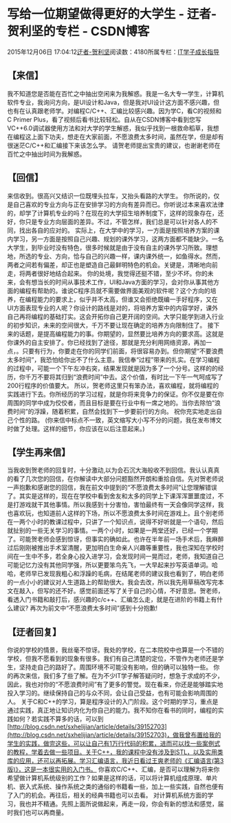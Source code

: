 
# 写给一位期望做得更好的大学生 - 迂者-贺利坚的专栏 - CSDN博客

2015年12月06日 17:04:12[迂者-贺利坚](https://me.csdn.net/sxhelijian)阅读数：4180所属专栏：[IT学子成长指导](https://blog.csdn.net/column/details/itstudy.html)



## 【来信】
我不知道您是否能在百忙之中抽出空闲来为我解惑。我是一名大专一学生，计算机软件专业，我询问方向，是UI设计和Java，但是我对UI设计这方面不感兴趣，但也有在认真跟老师学。对编程C/C++、汇编比较感兴趣。因为学C，看C的视频和C Primer Plus，看了视频后看书比较轻松。自从在CSDN博客中看到您写VC++6.0调试器使用方法和对大学的学生解惑，我似乎找到一根救命稻草，我想在编程这上面下功夫，想走在大家前面，不愿浪费太多时间，虽然在学，但是却有很迷茫C/C++和汇编接下来该怎么学。
请贺老师提出宝贵的建议，也谢谢老师在百忙之中抽出时间为我解惑。
## 【回信】
来信收到。很高兴又结识一位既埋头拉车，又抬头看路的大学生。
你所说的，仅是自己喜欢的专业方向与正在安排学习的方向有差异而已。你听说过本来喜欢法律的，却学了计算机专业的吗？在现在的大学招生培养制度下，这样的现象存在，还好，你只是专业方向层面的差异。不过，不管怎样，我们总是可以针对各人的不同，找出各自的应对的。
实际上，在大学中的学习，一方面是按照培养方案的课内学习，另一方面是按照自己兴趣、规划的课外学习，这两方面都不能缺少。一名大学生，到毕业时没有特色，很多时候就是由于没有自主的课外学习所致。理想地，所选的专业、方向，恰与自己的兴趣一样，课内课外统一，如鱼得水。然而，两者之间若有偏差，却正也是塑造自己最鲜明特色的机会。关键是，清晰地向前走，将两者很好地结合起来。
你的处境，我觉得还挺不错，至少不坏。你的未来，会有想当长的时间从事技术工作，UI和Java方面的学习，会对你从事其他方面的编程有帮助的。谁说C程序员就不需要做界面美观的软件呢？这个方向的培养，在编程能力的要求上，似乎并不太高，但谁又会拒绝既编一手好程序，又在UI方面表现专业的人呢？你设计的路线是对的，将培养方案中的内容学好，课外自己再将编程的基础打实。这会开拓你自己更开阔的空间。大学只能学到进入行业的初步知识，未来的空间很大，千万不要让现在确定的培养方向限制住了。
接下来的话题，是提高编程能力的事。你期望的，显然要比培养方向的要求高。这就是你课外的自主安排了。你已经找到了途径，那就是充分利用网络资源，再加一点，。只要有行为，你要走在你的同学们前面，将很容易办到。但你期望“不要浪费太多时间”，我恐怕给你出不了什么主意。我信奉“过程”带来的扎实。在学习编程的过程中，可能一个下午左冲右突，结果发现就是因为多了一个分号。这样的的经历，你千万不要将其归到“浪费时间”中去。这个价值，有时比一下午一气呵成写了200行程序的价值要大。
所以，贺老师这里只有笨办法，喜欢编程，就将编程的实践进行下去。你所经历的学习过程，就是你将来竞争力的保证。你不仅是要在你周围的同学中成为佼佼者，而且目标是要在行业中有一席之地的。当你去除怕“浪费时间”的浮躁，随着积累，自然会找到下一步要前行的方向。
祝你充实地走出自己个性的路。
(你来信中标点不一致，英文缩写大小写不分的问题，我在发布博文时做了处理。这样的细节，你应该在以后注意起来。)
## 【学生再来信】
当我收到贺老师的回复时，十分激动,以为会石沉大海般收不到回信。我认认真真的看了几次您的回信，在你解读中大部分问题豁然开朗和重拾自信。先对贺老师说一声抱歉和感谢您的回信，我在前文中提到的“不愿浪费太多时间”让您理解错误了。其实是这样的，现在在学校中看到舍友和太多的同学上下课浑浑噩噩度过，不是打游戏就干其他事情。所以我感到十分害怕，害怕最终有一天会像同学这样，我也喜欢玩，也知道前人这样的下场，所以不愿浪费太多时间在游戏上。且个别老师在一两个小时的教课过程中，只讲了一个知识点，说得不好听就是一个语句，然后就扯别的一些无关学习的事情。一两个小时，如果是一两堂还好，已经一个学期了。可能贺老师会感到惊讶，但事实的确如此。也许在半年前一场手术后，我麻醉过后刚刚被推出手术室清醒，更加明白生命亲人兴趣等重要性，我也深知在学校时间在一生中不多，若全身心投入进学习，会发现时间一晃而过，老师，我知道自己可能记忆力没有其他同学强，所以更要笨鸟先飞，一大早起来抄写英语单词。哈哈，老师早已发现我粗心和浮躁的毛病，在结尾老师的建议我也看到了，明白老师的一点小小的建议对人生道路上的帮助很大。我会去改，所以我先用草稿改写完本文在敲入，但写的还不好。感觉前面还写了关于自己的心情，不好意思。贺老师，看透入门书籍和敲打后，感兴趣的c/c++、汇编怎么走，就是在进阶的书籍上有什么建议?
再次为前文中“不愿浪费太多时间”感到十分抱歉!

## 【迂者回复】
你说的学校的情景，我丝毫不惊讶。我处的学校，在二本院校中也算是一个不错的学校，但我不愿看到的现象有很多。我们有自己清楚的定位，不管作为老师还是学生，坚持走自己的路好了。周围环境不可能没有影响，但的确可以独特一些。
你的再次来信，我们多了些了解。在为不少IT学子解答疑问时，想急于求成的不少，因此，我也对你的“不愿浪费时间”有了更多的警觉。现在看来，你还是能够踏实地投入学习的。继续保持自己的与众不同，会让自己受益，也有可能会影响周围的人。
关于C和C++的学习，算是程序设计的入门阶段。这个时期的学习，重点是通过实践，真正地让知识内化为你自己的能力。我不知你在看书的同时，编程的实践如何？若实践不算多的话，可以到[http://blog.csdn.net/sxhelijian/article/details/39152703](http://blog.csdn.net/sxhelijian/article/details/39152703)，做我曾布置给我的学生的实践，做完这些，可以让自己有1万行代码的积累，进而可以找一些案例式的教程，学着去做一些项目。关于C++，我的课程中没有涉及到STL，以及实用类库的应用，还可以再拓展。学习汇编语言，我近日看过王爽老师的《汇编语言(第3版)》，这是一本很实用的入门书。
你喜欢C/C++、汇编，是否可以理解为将来你希望做计算机系统级别的工作？如果是这样的话，可以将计算机组成原理、单片机、嵌入式系统、操作系统之类的通俗的书籍看一些，加上一些实践，自然也便有了入门的机会。再往后，相关的经典书籍也可以去看。
对计算机系统方面的学习，我也并不精通。先照上面所说做起来，再走一段，你会有新的想法和感觉，届时我们也可以再商量。

